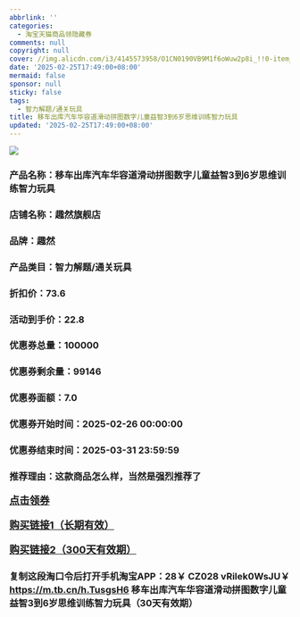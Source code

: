 ```yaml
---
abbrlink: ''
categories:
  - 淘宝天猫商品领隐藏券
comments: null
copyright: null
cover: //img.alicdn.com/i3/4145573958/O1CN0190VB9M1f6oWuw2p8i_!!0-item_pic.jpg
date: '2025-02-25T17:49:00+08:00'
mermaid: false
sponsor: null
sticky: false
tags:
  - 智力解题/通关玩具
title: 移车出库汽车华容道滑动拼图数字儿童益智3到6岁思维训练智力玩具
updated: '2025-02-25T17:49:00+08:00'
--- 
```


![](//img.alicdn.com/i3/4145573958/O1CN0190VB9M1f6oWuw2p8i_!!0-item_pic.jpg)

### 产品名称：移车出库汽车华容道滑动拼图数字儿童益智3到6岁思维训练智力玩具
### 店铺名称：趣然旗舰店
### 品牌：趣然
### 产品类目：智力解题/通关玩具
### 折扣价：73.6
### 活动到手价：22.8
### 优惠券总量：100000
### 优惠券剩余量：99146
### 优惠券面额：7.0
### 优惠券开始时间：2025-02-26 00:00:00	
### 优惠券结束时间：2025-03-31 23:59:59	
### 推荐理由：这款商品怎么样，当然是强烈推荐了

<p style="font-size: 18px; font-weight: bold;">
  <a href="https://uland.taobao.com/coupon/edetail?e=nGzSTUtcc1ilhHvvyUNXZfh8CuWt5YH5OVuOuRD5gLJMmdsrkidbOWgpcJRl3wFwcV%2FlEyhmp8A2RormMxD24xJKDEbCwLRzIvyYoaw5TP4LR3fTNtjFRj6hwjGBVwpLPmqnE0eHUZAtUH%2Fy7YmvxCTsFs8hRhSMI%2BtaUgbudUxA%2B536asYsLU%2F9Zk7cDx8UI8pw0IfAr8C%2Fnt2s%2BFtYdpMs7avO%2Bj4tT3N%2Fb083ABHRvhijMLhcr2g8eGyYf0as%2BtwibKY2GWrJMCGameEmjajh80nnLovGrssrAN9OF0AWYUAbo8dcVcjv0mXZNiMWrR61%2B8m60q3JTE40kLCuKW2nO759ufRuonv6QcvcARY%3D&traceId=2166d8db17407296732636749d133b&union_lens=lensId%3AOPT%401740729674%40212b8c5f_0db4_1954b92e9af_aaec%4001%40eyJmbG9vcklkIjo3MzM1NH0ie" target="_blank">点击领券</a>
</p>
<p style="font-size: 18px; font-weight: bold;">
  <a href="https://s.click.taobao.com/t?e=m%3D2%26s%3DgFIIf1Y7vD1w4vFB6t2Z2ueEDrYVVa64K7Vc7tFgwiHjf2vlNIV67kkfnVn6TwKdjGYPrSmetxH3ID%2FV1RqsF4wnCJeELi4I%2FIEn%2BS1IjHAB0ghlTd7WlZVm%2FOAUUFw71qrpxiwMoCNxc1AtbZGVS7EgBykkmkGxvcwBJ1Z7xdgLZMqoQW%2BfuLV7Mh%2FzulIELQl9mEirfI%2FCy9sGIrLO9pkbcnalKHFJ%2BsP004rf9LI3tAD9F%2F6nVzcRbrqpNHVbqlOt8JDx4MC6TcuNCzQv43B6Jd9pUfrR1KilmKsn0wzOwDMfXFgMfo%2BPeyUViByZa7trxSL8qQtxKmPmpIKZsA%3D%3D" target="_blank">购买链接1（长期有效）</a>
</p>
<p style="font-size: 18px; font-weight: bold;">
  <a href="https://s.click.taobao.com/ZOs4TNs" target="_blank">购买链接2（300天有效期）</a>
</p>

### 复制这段淘口令后打开手机淘宝APP：28￥ CZ028 vRilek0WsJU￥ https://m.tb.cn/h.TusgsH6  移车出库汽车华容道滑动拼图数字儿童益智3到6岁思维训练智力玩具（30天有效期）
